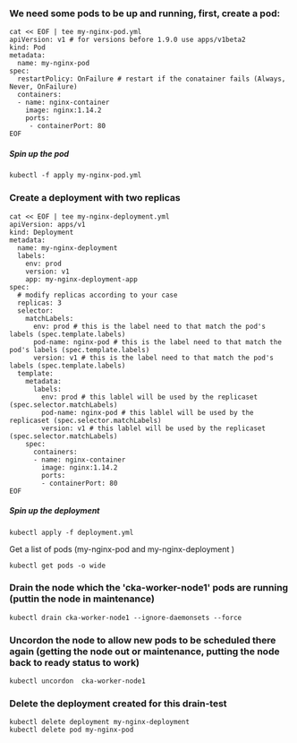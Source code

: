 ### We need some pods to be up and running, first, create a pod:
```
cat << EOF | tee my-nginx-pod.yml
apiVersion: v1 # for versions before 1.9.0 use apps/v1beta2
kind: Pod
metadata:
  name: my-nginx-pod
spec:
  restartPolicy: OnFailure # restart if the conatainer fails (Always, Never, OnFailure)
  containers: 
  - name: nginx-container
    image: nginx:1.14.2
    ports:
     - containerPort: 80
EOF
```

##### Spin up the pod
```
kubectl -f apply my-nginx-pod.yml
```

### Create a deployment with two replicas

```
cat << EOF | tee my-nginx-deployment.yml
apiVersion: apps/v1
kind: Deployment
metadata:
  name: my-nginx-deployment
  labels:
    env: prod
    version: v1
    app: my-nginx-deployment-app
spec:
  # modify replicas according to your case
  replicas: 3
  selector:
    matchLabels:
      env: prod # this is the label need to that match the pod's labels (spec.template.labels)
      pod-name: nginx-pod # this is the label need to that match the pod's labels (spec.template.labels)
      version: v1 # this is the label need to that match the pod's labels (spec.template.labels)
  template:
    metadata:
      labels:
        env: prod # this lablel will be used by the replicaset (spec.selector.matchLabels)
        pod-name: nginx-pod # this lablel will be used by the replicaset (spec.selector.matchLabels)
        version: v1 # this lablel will be used by the replicaset (spec.selector.matchLabels)
    spec:
      containers:
      - name: nginx-container
        image: nginx:1.14.2
        ports:
        - containerPort: 80
EOF
```

##### Spin up the deployment
```
kubectl apply -f deployment.yml
```


Get a list of pods (my-nginx-pod and my-nginx-deployment )
```
kubectl get pods -o wide
```


### Drain the node which the 'cka-worker-node1' pods are running (puttin the node in maintenance)
```
kubectl drain cka-worker-node1 --ignore-daemonsets --force
```

### Uncordon the node to allow new pods to be scheduled there again (getting the node out or maintenance, putting the node back to ready status to work)
```
kubectl uncordon  cka-worker-node1
```

### Delete the deployment created for this drain-test
```
kubectl delete deployment my-nginx-deployment
kubectl delete pod my-nginx-pod
```
